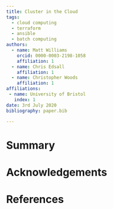 ```yaml
---
title: Cluster in the Cloud
tags:
  - cloud computing
  - terraform
  - ansible
  - batch computing
authors:
  - name: Matt Williams
    orcid: 0000-0003-2198-1058
    affiliation: 1
  - name: Chris Edsall
    affiliation: 1
  - name: Christopher Woods
    affiliation: 1
affiliations:
 - name: University of Bristol
   index: 1
date: 3rd July 2020
bibliography: paper.bib

---
```


# Summary

# Acknowledgements

# References
